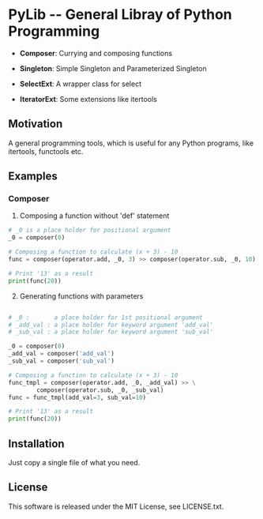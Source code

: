 <!--

Print out source code

import inspect
from test.singleton_test import *

print(inspect.getsource(eval("SingletonTest.test1")))

################################################################ -->

<!--#![PYTHON_EXEC]
import inspect
from test.singleton_test import *
-->

<!--#![PYTHON_EVAL] inspect.getsource(SingletonTest.test1) -->


# PyLib -- General Libray of Python Programming

- **Composer**: Currying and composing functions 

- **Singleton**: Simple Singleton and Parameterized Singleton

- **SelectExt**: A wrapper class for select 

- **IteratorExt**: Some extensions like itertools



## Motivation

A general programming tools, which is useful for any Python programs, like
itertools, functools etc.


## Examples

### Composer

1. Composing a function without 'def' statement

```python
# _0 is a place holder for positional argument
_0 = composer(0)

# Composing a function to calculate (x + 3) - 10
func = composer(operator.add, _0, 3) >> composer(operator.sub, _0, 10)

# Print '13' as a result
print(func(20))
```

2. Generating functions with parameters

```python

# _0 :       a place holder for 1st positional argument
# _add_val : a place holder for keyword argument 'add_val'
# _sub_val : a place holder for keyword argument 'sub_val'

_0 = composer(0)
_add_val = composer('add_val')
_sub_val = composer('sub_val')

# Composing a function to calculate (x + 3) - 10
func_tmpl = composer(operator.add, _0, _add_val) >> \
        composer(operator.sub, _0, _sub_val)
func = func_tmpl(add_val=3, sub_val=10)

# Print '13' as a result
print(func(20))
```


Installation
------------

Just copy a single file of what you need. 


License
-------

This software is released under the MIT License, see LICENSE.txt.
